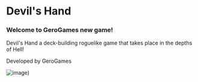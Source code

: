 # Devil's Hand

### Welcome to GeroGames new game!

Devil's Hand a deck-building roguelike game that takes place in the depths of Hell!

Developed by GeroGames

![image](https://user-images.githubusercontent.com/82965181/115597274-61f54900-a2d9-11eb-9e54-97b9d653a5e2.png))


